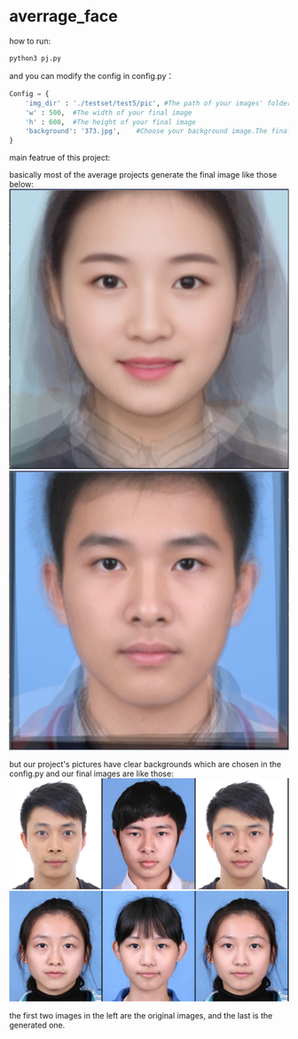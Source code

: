# averrage_face

how to run: 
```shell
python3 pj.py
```

and you can modify the config in config.py：

```python
Config = {
    'img_dir' : './testset/test5/pic', #The path of your images' folder
    'w' : 500,	#The width of your final image
    'h' : 600,	#The height of your final image
    'background': '373.jpg',	#Choose your background image.The final average image would based on the hair, shirt, background that the original image you choose. If the file of background dose not exsit, the programe would use the first one read as the background.
}
```


main featrue of this project:

basically most of the average projects generate the final image like those below: 
![image](https://github.com/Jeret-Ljt/average_face/blob/master/readme_materials/1.PNG)
![image](https://github.com/Jeret-Ljt/average_face/blob/master/readme_materials/5.PNG)

but our project's pictures have clear backgrounds which are chosen in the config.py 
and our final images are like those:
![image](https://github.com/Jeret-Ljt/average_face/blob/master/testset/test4/pic_result/result.jpg)
![image](https://github.com/Jeret-Ljt/average_face/blob/master/testset/test1/test_result/mix.jpg)

the first two images in the left are the original images, and the last is the generated one.

